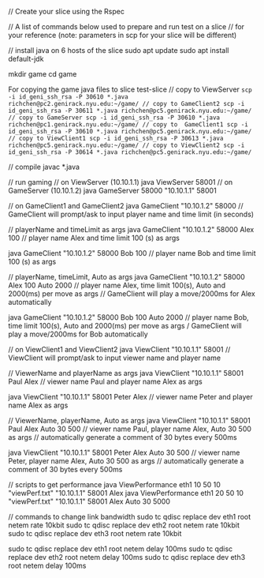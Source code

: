 // Create your slice using the Rspec

// A list of commands below used to prepare and run test on a slice
// for your reference (note: parameters in scp for your slice will be different)


// install java on 6 hosts of the slice
sudo apt update
sudo apt install default-jdk

mkdir game
cd game


For copying the game java files to slice test-slice
// copy to ViewServer
`scp -i id_geni_ssh_rsa -P 30610 *.java richchen@pc2.genirack.nyu.edu:~/game/
// copy to GameClient2
scp -i id_geni_ssh_rsa -P 30611 *.java richchen@pc5.genirack.nyu.edu:~/game/
// copy to GameServer
scp -i id_geni_ssh_rsa -P 30610 *.java richchen@pc1.genirack.nyu.edu:~/game/
// copy to  GameClient1
scp -i id_geni_ssh_rsa -P 30610 *.java richchen@pc5.genirack.nyu.edu:~/game/
// copy to ViewClient1
scp -i id_geni_ssh_rsa -P 30613 *.java richchen@pc5.genirack.nyu.edu:~/game/
// copy to ViewClient2
scp -i id_geni_ssh_rsa -P 30614 *.java richchen@pc5.genirack.nyu.edu:~/game/`



// compile 
javac *.java

// run gaming
// on ViewServer (10.10.1.1)
java ViewServer 58001 
// on GameServer (10.10.1.2)
java GameServer 58000 "10.10.1.1" 58001

// on GameClient1 and GameClient2
java GameClient "10.10.1.2" 58000
// GameClient will prompt/ask to input player name and time limit (in seconds)

// playerName and timeLimit as args
java GameClient "10.10.1.2" 58000 Alex 100
// player name Alex and time limit 100 (s) as args

java GameClient "10.10.1.2" 58000 Bob 100
// player name Bob and time limit 100 (s) as args

// playerName, timeLimit, Auto <interval> as args
java GameClient "10.10.1.2" 58000 Alex 100 Auto 2000
// player name Alex, time limit 100(s), Auto and 2000(ms) per move as args
// GameClient will play a move/2000ms for Alex automatically 

java GameClient "10.10.1.2" 58000 Bob 100 Auto 2000
// player name Bob, time limit 100(s), Auto and 2000(ms) per move as args
/ GameClient will play a move/2000ms for Bob automatically 

// on ViewClient1 and ViewClient2
java ViewClient "10.10.1.1" 58001
// ViewClient will prompt/ask to input viewer name and player name

// ViewerName and playerName as args
java ViewClient "10.10.1.1" 58001 Paul Alex 
// viewer name Paul and player name Alex as args

java ViewClient "10.10.1.1" 58001 Peter Alex 
// viewer name Peter and player name Alex as args

// ViewerName, playerName, Auto <length> <interval> as args
java ViewClient "10.10.1.1" 58001 Paul Alex Auto 30 500
// viewer name Paul, player name Alex, Auto 30 500 as args
// automatically generate a comment of 30 bytes every 500ms

java ViewClient "10.10.1.1" 58001 Peter Alex Auto 30 500
// viewer name Peter, player name Alex, Auto 30 500 as args
// automatically generate a comment of 30 bytes every 500ms


// scripts to get performance
java ViewPerformance eth1 10 50 10 "viewPerf.txt" "10.10.1.1" 58001 Alex
java ViewPerformance eth1 20 50 10 "viewPerf.txt" "10.10.1.1" 58001 Alex Auto 30 5000

// commands to change link bandwidth 
sudo tc qdisc replace dev eth1 root netem rate 10kbit
sudo tc qdisc replace dev eth2 root netem rate 10kbit
sudo tc qdisc replace dev eth3 root netem rate 10kbit

sudo tc qdisc replace dev eth1 root netem delay 100ms
sudo tc qdisc replace dev eth2 root netem delay 100ms
sudo tc qdisc replace dev eth3 root netem delay 100ms


